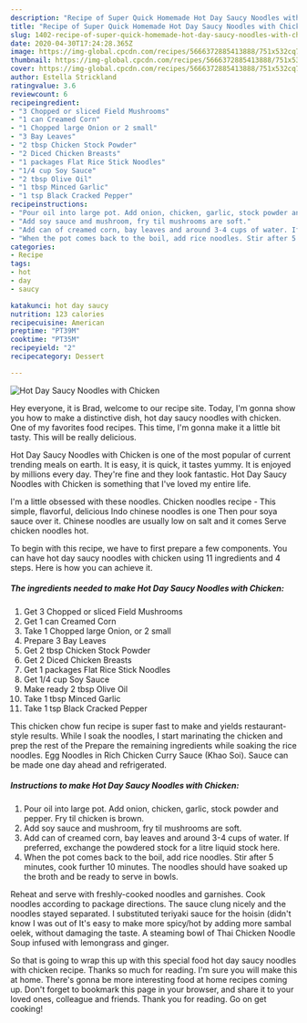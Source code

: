 ```yaml
---
description: "Recipe of Super Quick Homemade Hot Day Saucy Noodles with Chicken"
title: "Recipe of Super Quick Homemade Hot Day Saucy Noodles with Chicken"
slug: 1402-recipe-of-super-quick-homemade-hot-day-saucy-noodles-with-chicken
date: 2020-04-30T17:24:28.365Z
image: https://img-global.cpcdn.com/recipes/5666372885413888/751x532cq70/hot-day-saucy-noodles-with-chicken-recipe-main-photo.jpg
thumbnail: https://img-global.cpcdn.com/recipes/5666372885413888/751x532cq70/hot-day-saucy-noodles-with-chicken-recipe-main-photo.jpg
cover: https://img-global.cpcdn.com/recipes/5666372885413888/751x532cq70/hot-day-saucy-noodles-with-chicken-recipe-main-photo.jpg
author: Estella Strickland
ratingvalue: 3.6
reviewcount: 6
recipeingredient:
- "3 Chopped or sliced Field Mushrooms"
- "1 can Creamed Corn"
- "1 Chopped large Onion or 2 small"
- "3 Bay Leaves"
- "2 tbsp Chicken Stock Powder"
- "2 Diced Chicken Breasts"
- "1 packages Flat Rice Stick Noodles"
- "1/4 cup Soy Sauce"
- "2 tbsp Olive Oil"
- "1 tbsp Minced Garlic"
- "1 tsp Black Cracked Pepper"
recipeinstructions:
- "Pour oil into large pot. Add onion, chicken, garlic, stock powder and pepper. Fry til chicken is brown."
- "Add soy sauce and mushroom, fry til mushrooms are soft."
- "Add can of creamed corn, bay leaves and around 3-4 cups of water. If preferred, exchange the powdered stock for a litre liquid stock here."
- "When the pot comes back to the boil, add rice noodles. Stir after 5 minutes, cook further 10 minutes. The noodles should have soaked up the broth and be ready to serve in bowls."
categories:
- Recipe
tags:
- hot
- day
- saucy

katakunci: hot day saucy 
nutrition: 123 calories
recipecuisine: American
preptime: "PT39M"
cooktime: "PT35M"
recipeyield: "2"
recipecategory: Dessert

---
```



![Hot Day Saucy Noodles with Chicken](https://img-global.cpcdn.com/recipes/5666372885413888/751x532cq70/hot-day-saucy-noodles-with-chicken-recipe-main-photo.jpg)

Hey everyone, it is Brad, welcome to our recipe site. Today, I'm gonna show you how to make a distinctive dish, hot day saucy noodles with chicken. One of my favorites food recipes. This time, I'm gonna make it a little bit tasty. This will be really delicious.

Hot Day Saucy Noodles with Chicken is one of the most popular of current trending meals on earth. It is easy, it is quick, it tastes yummy. It is enjoyed by millions every day. They're fine and they look fantastic. Hot Day Saucy Noodles with Chicken is something that I've loved my entire life.

I&#39;m a little obsessed with these noodles. Chicken noodles recipe - This simple, flavorful, delicious Indo chinese noodles is one Then pour soya sauce over it. Chinese noodles are usually low on salt and it comes Serve chicken noodles hot.


To begin with this recipe, we have to first prepare a few components. You can have hot day saucy noodles with chicken using 11 ingredients and 4 steps. Here is how you can achieve it.

<!--inarticleads1-->

##### The ingredients needed to make Hot Day Saucy Noodles with Chicken:

1. Get 3 Chopped or sliced Field Mushrooms
1. Get 1 can Creamed Corn
1. Take 1 Chopped large Onion, or 2 small
1. Prepare 3 Bay Leaves
1. Get 2 tbsp Chicken Stock Powder
1. Get 2 Diced Chicken Breasts
1. Get 1 packages Flat Rice Stick Noodles
1. Get 1/4 cup Soy Sauce
1. Make ready 2 tbsp Olive Oil
1. Take 1 tbsp Minced Garlic
1. Take 1 tsp Black Cracked Pepper


This chicken chow fun recipe is super fast to make and yields restaurant-style results. While I soak the noodles, I start marinating the chicken and prep the rest of the Prepare the remaining ingredients while soaking the rice noodles. Egg Noodles in Rich Chicken Curry Sauce (Khao Soi). Sauce can be made one day ahead and refrigerated. 

<!--inarticleads2-->

##### Instructions to make Hot Day Saucy Noodles with Chicken:

1. Pour oil into large pot. Add onion, chicken, garlic, stock powder and pepper. Fry til chicken is brown.
1. Add soy sauce and mushroom, fry til mushrooms are soft.
1. Add can of creamed corn, bay leaves and around 3-4 cups of water. If preferred, exchange the powdered stock for a litre liquid stock here.
1. When the pot comes back to the boil, add rice noodles. Stir after 5 minutes, cook further 10 minutes. The noodles should have soaked up the broth and be ready to serve in bowls.


Reheat and serve with freshly-cooked noodles and garnishes. Cook noodles according to package directions. The sauce clung nicely and the noodles stayed separated. I substituted teriyaki sauce for the hoisin (didn&#39;t know I was out of It&#39;s easy to make more spicy/hot by adding more sambal oelek, without damaging the taste. A steaming bowl of Thai Chicken Noodle Soup infused with lemongrass and ginger. 

So that is going to wrap this up with this special food hot day saucy noodles with chicken recipe. Thanks so much for reading. I'm sure you will make this at home. There's gonna be more interesting food at home recipes coming up. Don't forget to bookmark this page in your browser, and share it to your loved ones, colleague and friends. Thank you for reading. Go on get cooking!

